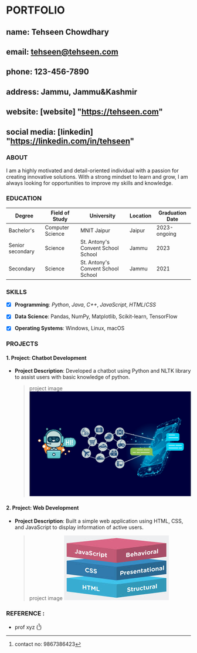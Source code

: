 # PORTFOLIO

## name: Tehseen Chowdhary

## email: tehseen@tehseen.com

## phone: 123-456-7890

## address: Jammu, Jammu&Kashmir

## website: [website] "https://tehseen.com"

## social media: [linkedin] "https://linkedin.com/in/tehseen"

### ABOUT

I am a highly motivated and detail-oriented individual with a passion for creating innovative solutions. With a strong mindset to learn and grow, I am always looking for opportunities to improve my skills and knowledge.

### EDUCATION

| Degree           | Field of Study   | University                         | Location | Graduation Date |
| ---------------- | ---------------- | ---------------------------------- | -------- | --------------- |
| Bachelor's       | Computer Science | MNIT Jaipur                        | Jaipur   | 2023-ongoing    |
| Senior secondary | Science          | St. Antony's Convent School School | Jammu    | 2023            |
| Secondary        | Science          | St. Antony's Convent School School | Jammu    | 2021            |

### SKILLS

- [x] **Programming**: _Python_, _Java_, _C++_, _JavaScript_, _HTML_/_CSS_

- [x] **Data Science**: Pandas, NumPy, Matplotlib, Scikit-learn, TensorFlow

- [x] **Operating Systems**: Windows, Linux, macOS


### PROJECTS

#### 1. Project: Chatbot Development

- **Project Description**: Developed a chatbot using Python and NLTK library to assist users with basic knowledge of python.
  > project image
  > ![project image](chatbot.jpg)

#### 2. Project: Web Development

- **Project Description**: Built a simple web application using HTML, CSS, and JavaScript to display information of active users.
  > project image
  > ![project image](webdev.jpeg)

### REFERENCE :

- prof xyz ([^contact])

[^contact]: contact no: 9867386423
